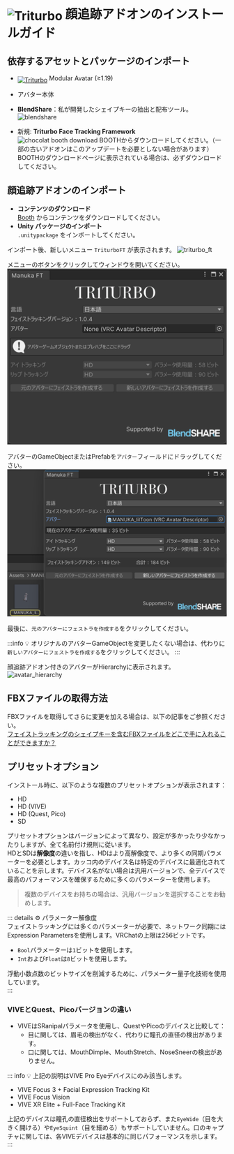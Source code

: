 # <img src="/triturbo_logo.png" alt="Triturbo" style="width: 32px; height: 32px; vertical-align: -4px; display: inline;"/> 顔追跡アドオンのインストールガイド
## 依存するアセットとパッケージのインポート
- [<img src="/modular_avatar_icon.png" alt="Triturbo" style="width: 24px; height: 24px; vertical-align: -4px; display: inline;"/>](https://modular-avatar.nadena.dev/) Modular Avatar (≥1.19)
- アバター本体
- **BlendShare**：私が開発したシェイプキーの抽出と配布ツール。\
![blendshare](/blendshare_unitypackage.png)

- 新規: **Triturbo Face Tracking Framework**\
  ![chocolat booth download](/chocolat_booth_download.png)
  BOOTHからダウンロードしてください。（一部の古いアドオンはこのアップデートを必要としない場合があります）
  BOOTHのダウンロードページに表示されている場合は、必ずダウンロードしてください。

## 顔追跡アドオンのインポート
- **コンテンツのダウンロード**\
[Booth](https://triturbo.booth.pm/) からコンテンツをダウンロードしてください。
- **Unity パッケージのインポート**\
`.unitypackage` をインポートしてください。

インポート後、新しいメニュー `TriturboFT` が表示されます。
![triturbo_ft](/triturbo_ft.png)

メニューのボタンをクリックしてウィンドウを開いてください。
![ft_window](./assets/ft_window.png)

アバターのGameObjectまたはPrefabを`アバター`フィールドにドラッグしてください。
![ft_window](./assets/ft_window_avatar.png)

最後に、`元のアバターにフェストラを作成する`をクリックしてください。

:::info
💡 オリジナルのアバターGameObjectを変更したくない場合は、代わりに`新しいアバターにフェストラを作成する`をクリックしてください。
:::

顔追跡アドオン付きのアバターがHierarchyに表示されます。
![avatar_hierarchy](/avatar_hierarchy.png)

## FBXファイルの取得方法  
FBXファイルを取得してさらに変更を加える場合は、以下の記事をご参照ください。\
[フェイストラッキングのシェイプキーを含むFBXファイルをどこで手に入れることができますか？](./blendshare)

## プリセットオプション  
インストール時に、以下のような複数のプリセットオプションが表示されます：
- HD
- HD (VIVE)
- HD (Quest, Pico)
- SD

プリセットオプションはバージョンによって異なり、設定が多かったり少なかったりしますが、全て名前付け規則に従います。  
HDとSDは**解像度**の違いを指し、HDはより高解像度で、より多くの同期パラメーターを必要とします。カッコ内のデバイス名は特定のデバイスに最適化されていることを示します。デバイス名がない場合は汎用バージョンで、全デバイスで最高のパフォーマンスを確保するために多くのパラメーターを使用します。  
> 複数のデバイスをお持ちの場合は、汎用バージョンを選択することをお勧めします。

::: details ⚙ パラメーター解像度  
フェイストラッキングには多くのパラメーターが必要で、ネットワーク同期にはExpression Parametersを使用します。VRChatの上限は256ビットです。  
- `Bool`パラメーターは`1`ビットを使用します。  
- `Int`および`Float`は`8`ビットを使用します。

浮動小数点数のビットサイズを削減するために、パラメーター量子化技術を使用しています。  
:::

### VIVEとQuest、Picoバージョンの違い
- VIVEはSRanipalパラメータを使用し、QuestやPicoのデバイスと比較して：
  - 目に関しては、眉毛の検出がなく、代わりに瞳孔の直径の検出があります。
  - 口に関しては、MouthDimple、MouthStretch、NoseSneerの検出がありません。

::: info 💡 上記の説明はVIVE Pro Eyeデバイスにのみ該当します。
- VIVE Focus 3 + Facial Expression Tracking Kit
- VIVE Focus Vision
- VIVE XR Elite + Full-Face Tracking Kit

上記のデバイスは瞳孔の直径検出をサポートしておらず、また`EyeWide`（目を大きく開ける）や`EyeSquint`（目を細める）もサポートしていません。口のキャプチャに関しては、各VIVEデバイスは基本的に同じパフォーマンスを示します。
:::